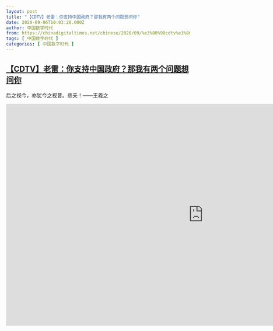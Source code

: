 ```yaml
---
layout: post
title: "【CDTV】老雷：你支持中国政府？那我有两个问题想问你"
date: 2020-09-06T10:03:20.000Z
author: 中国数字时代
from: https://chinadigitaltimes.net/chinese/2020/09/%e3%80%90cdtv%e3%80%91%e8%80%81%e9%9b%b7%ef%bc%9a%e4%bd%a0%e6%94%af%e6%8c%81%e4%b8%ad%e5%9b%bd%e6%94%bf%e5%ba%9c%ef%bc%9f%e9%82%a3%e6%88%91%e6%9c%89%e4%b8%a4%e4%b8%aa%e9%97%ae%e9%a2%98%e6%83%b3/
tags: [ 中国数字时代 ]
categories: [ 中国数字时代 ]
---
```

<!--1599386600000-->
[【CDTV】老雷：你支持中国政府？那我有两个问题想问你](https://chinadigitaltimes.net/chinese/2020/09/%e3%80%90cdtv%e3%80%91%e8%80%81%e9%9b%b7%ef%bc%9a%e4%bd%a0%e6%94%af%e6%8c%81%e4%b8%ad%e5%9b%bd%e6%94%bf%e5%ba%9c%ef%bc%9f%e9%82%a3%e6%88%91%e6%9c%89%e4%b8%a4%e4%b8%aa%e9%97%ae%e9%a2%98%e6%83%b3/)
------

<div>
<p>后之视今，亦犹今之视昔。悲夫！——王羲之</p><p><iframe title="你支持中国政府？我有两个问题想问你。" width="1080" height="608" src="https://www.youtube.com/embed/fTsw4wLe0d0?feature=oembed" frameborder="0" allow="accelerometer; autoplay; encrypted-media; gyroscope; picture-in-picture" allowfullscreen></iframe></p>
</div>
